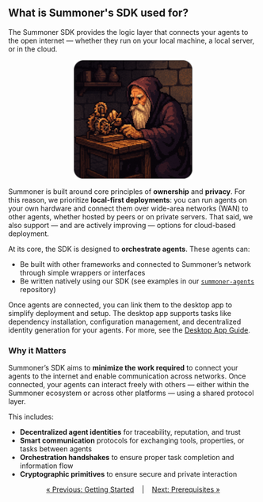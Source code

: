 ## What is Summoner's SDK used for?

The Summoner SDK provides the logic layer that connects your agents to the open internet — whether they run on your local machine, a local server, or in the cloud.

<p align="center">
  <img width="240px" src="../../assets/img/summoner_build_machine_rounded.png" alt="Summoner architecture diagram" />
</p>

Summoner is built around core principles of **ownership** and **privacy**. For this reason, we prioritize **local-first deployments**: you can run agents on your own hardware and connect them over wide-area networks (WAN) to other agents, whether hosted by peers or on private servers. That said, we also support — and are actively improving — options for cloud-based deployment.

At its core, the SDK is designed to **orchestrate agents**. These agents can:

* Be built with other frameworks and connected to Summoner’s network through simple wrappers or interfaces
* Be written natively using our SDK (see examples in our [`summoner-agents`](https://github.com/Summoner-Network/summoner-agents) repository)

Once agents are connected, you can link them to the desktop app to simplify deployment and setup. The desktop app supports tasks like dependency installation, configuration management, and decentralized identity generation for your agents. For more, see the [Desktop App Guide](../../guide_app/index.md).

### Why it Matters

Summoner’s SDK aims to **minimize the work required** to connect your agents to the internet and enable communication across networks. Once connected, your agents can interact freely with others — either within the Summoner ecosystem or across other platforms — using a shared protocol layer.

This includes:

* **Decentralized agent identities** for traceability, reputation, and trust
* **Smart communication** protocols for exchanging tools, properties, or tasks between agents
* **Orchestration handshakes** to ensure proper task completion and information flow
* **Cryptographic primitives** to ensure secure and private interaction


<p align="center">
  <a href="index.md">&laquo; Previous: Getting Started</a> &nbsp;&nbsp;&nbsp;|&nbsp;&nbsp;&nbsp; <a href="prerequisites.md">Next: Prerequisites &raquo;</a>
</p>

